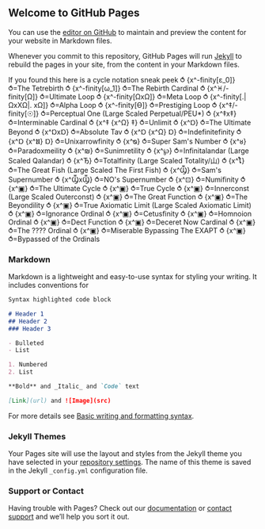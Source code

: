 ## Welcome to GitHub Pages

You can use the [editor on GitHub](https://github.com/Metroish472/metroish472.github.io/edit/main/index.md) to maintain and preview the content for your website in Markdown files.

Whenever you commit to this repository, GitHub Pages will run [Jekyll](https://jekyllrb.com/) to rebuild the pages in your site, from the content in your Markdown files.

If you found this here is a cycle notation sneak peek
⥀ {x^-finity[ε_0]} ⥀=The Tetrebirth
⥀ {x^-finity[ω_1]} ⥀=The Rebirth Cardinal
⥀ {x^♓︎/-finity[Ω]} ⥀=Ultimate Loop
⥀ {x^-finity[ΩxΩ]} ⥀=Meta Loop
⥀ {x^-finity[.|ΩxXΩ|. xΩ]} ⥀=Alpha Loop
⥀ {x^-finity[ϴ]} ⥀=Prestiging Loop
⥀ {x^‡/-finity[☉]} ⥀=Perceptual One (Large Scaled Perpetual/PEU*)
⥀ {x^‡x‡} ⥀=Interminable Cardinal
⥀ {x^‡ {x^Ω} ‡} ⥀=Unlimit
⥀ {x^Ɒ} ⥀=The Ultimate Beyond
⥀ {x^ⱰxⱰ} ⥀=Absolute Tav
⥀ {x^Ɒ {x^Ω} Ɒ} ⥀=Indefinitefinity
⥀ {x^Ɒ {x^𝖀} Ɒ} ⥀=Unixarrowfinity
⥀ {x^ᴓ} ⥀=Super Sam's Number
⥀ {x^ᴕ} ⥀=Paradoxmeility
⥀ {x^₪} ⥀=Sunimretility
⥀ {x^℘} ⥀=Infinitalandar (Large Scaled Qalandar)
⥀ {x^Ђ} ⥀=Totalfinity (Large Scaled Totality/山)
⥀ {x^ໂ} ⥀=The Great Fish (Large Scaled The First Fish)
⥀ {x^Ⳃ} ⥀=Sam's Supernumber
⥀ {x^ⳂxⳂ} ⥀=NO's Supernumber
⥀ {x^⊡} ⥀=Numifinity
⥀ {x^▣} ⥀=The Ultimate Cycle
⥀ {x^▣} ⥀=True Cycle
⥀ {x^▣} ⥀=Innerconst (Large Scaled Outerconst)
⥀ {x^▣} ⥀=The Great Function
⥀ {x^▣} ⥀=The Beyondility
⥀ {x^▣} ⥀=True Axiomatic Limit (Large Scaled Axiomatic Limit)
⥀ {x^▣} ⥀=Ignorance Ordinal
⥀ {x^▣} ⥀=Cetusfinity
⥀ {x^▣} ⥀=Homnoion Ordinal
⥀ {x^▣} ⥀=Dect Function
⥀ {x^▣} ⥀=Deceret Now Cardinal
⥀ {x^▣} ⥀=The ???? Ordinal
⥀ {x^▣} ⥀=Miserable Bypassing The EXAPT
⥀ {x^▣} ⥀=Bypassed of the Ordinals

### Markdown

Markdown is a lightweight and easy-to-use syntax for styling your writing. It includes conventions for

```markdown
Syntax highlighted code block

# Header 1
## Header 2
### Header 3

- Bulleted
- List

1. Numbered
2. List

**Bold** and _Italic_ and `Code` text

[Link](url) and ![Image](src)
```

For more details see [Basic writing and formatting syntax](https://docs.github.com/en/github/writing-on-github/getting-started-with-writing-and-formatting-on-github/basic-writing-and-formatting-syntax).

### Jekyll Themes

Your Pages site will use the layout and styles from the Jekyll theme you have selected in your [repository settings](https://github.com/Metroish472/metroish472.github.io/settings/pages). The name of this theme is saved in the Jekyll `_config.yml` configuration file.

### Support or Contact

Having trouble with Pages? Check out our [documentation](https://docs.github.com/categories/github-pages-basics/) or [contact support](https://support.github.com/contact) and we’ll help you sort it out.
